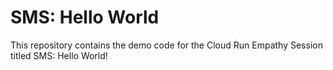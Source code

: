 # SMS: Hello World

This repository contains the demo code for the Cloud Run Empathy Session titled
SMS: Hello World!
